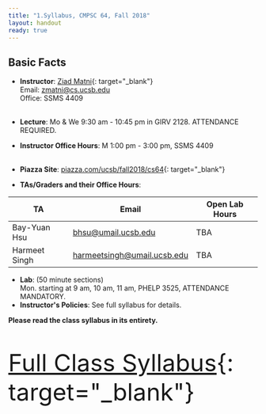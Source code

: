 ```yaml
---
title: "1.Syllabus, CMPSC 64, Fall 2018"
layout: handout
ready: true
---
```


<div markdown="1">

Basic Facts
-----------

* **Instructor**:  [Ziad Matni](http://www.cs.ucsb.edu/~zmatni){: target="_blank"}<br/>
Email: <zmatni@cs.ucsb.edu><br/>
Office: SSMS 4409<br/><br/>

* **Lecture**: Mo & We 9:30 am - 10:45 pm in GIRV 2128. ATTENDANCE REQUIRED.
* **Instructor Office Hours**: M 1:00 pm - 3:00 pm, SSMS 4409<br/><br/>

* **Piazza Site**: [piazza.com/ucsb/fall2018/cs64](https://www.piazza.com/ucsb/fall2018/cs64){: target="_blank"}<br/>
* **TAs/Graders and their Office Hours**:<br/>

| <b>TA</b>         | <b>Email</b>               | <b>Open Lab Hours</b>  |
|-------------------|----------------------------|------------------------|
| Bay-Yuan Hsu      | <bhsu@umail.ucsb.edu>      | TBA|
| Harmeet Singh     | <harmeetsingh@umail.ucsb.edu>     | TBA|

* **Lab**: (50 minute sections)<br/>
Mon. starting at 9 am, 10 am, 11 am, PHELP 3525, ATTENDANCE MANDATORY.<br/>
* **Instructor's Policies**: See full syllabus for details.<br/>

<strong>Please read the class syllabus in its entirety.</strong><br/>

<font size="18">

[Full Class Syllabus](http://cs.ucsb.edu/~zmatni/syllabi/CS64F18_syllabus.pdf){: target="_blank"}

</font>

</div>
